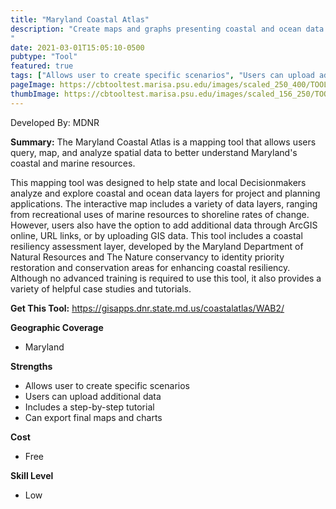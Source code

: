 ```yaml
---
title: "Maryland Coastal Atlas"
description: "Create maps and graphs presenting coastal and ocean data in Maryland
"
date: 2021-03-01T15:05:10-0500
pubtype: "Tool"
featured: true
tags: ["Allows user to create specific scenarios", "Users can upload additional data", "Includes a step-by-step tutorial", "Can export final maps and charts"]
pageImage: https://cbtooltest.marisa.psu.edu/images/scaled_250_400/TOOLID_6.0_ScreenCapture-1.png
thumbImage: https://cbtooltest.marisa.psu.edu/images/scaled_156_250/TOOLID_6.0_ScreenCapture-1.png
---
```

Developed By: MDNR

**Summary:** The Maryland Coastal Atlas is a mapping tool that allows users query, map, and analyze spatial data to better understand Maryland's coastal and marine resources. 

This mapping tool was designed to help state and local Decisionmakers analyze and explore coastal and ocean data layers for project and planning applications. The interactive map includes a variety of data layers, ranging from recreational uses of marine resources to shoreline rates of change. However, users also have the option to add additional data through ArcGIS online, URL links, or by uploading GIS data. This tool includes a coastal resiliency assessment layer, developed by the Maryland Department of Natural Resources and The Nature conservancy to identity priority restoration and conservation areas for enhancing coastal resiliency. Although no advanced training is required to use this tool, it also provides a variety of helpful case studies and tutorials.

__**Get This Tool:**__ https://gisapps.dnr.state.md.us/coastalatlas/WAB2/

__**Geographic Coverage**__
- Maryland

__**Strengths**__
-  Allows user to create specific scenarios
-  Users can upload additional data
-  Includes a step-by-step tutorial
-  Can export final maps and charts

__**Cost**__
- Free

__**Skill Level**__
- Low
